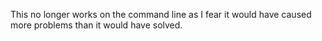 This no longer works on the command line as I fear it would have caused more
  problems than it would have solved.
